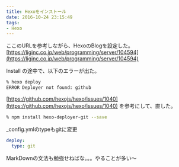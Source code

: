 ```yaml
---
title: Hexoをインストール
date: 2016-10-24 23:15:49
tags: 
- Hexo
---
```

ここのURLを参考しながら、HexoのBlogを設定した。
[https://liginc.co.jp/web/programming/server/104594](https://liginc.co.jp/web/programming/server/104594)

Install の途中で、以下のエラーが出た。

``` bash
% hexo deploy
ERROR Deployer not found: github
```

[https://github.com/hexojs/hexo/issues/1040](https://github.com/hexojs/hexo/issues/1040) を参考にして、直した。

``` bash
% npm install hexo-deployer-git --save
```

_config.ymlのtypeもgitに変更

``` _config.yml
deploy:
  type: git
```

MarkDownの文法も勉強せねばな。。。やることが多い〜
